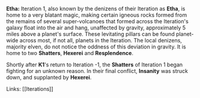 **Etha:**
Iteration 1, also known by the denizens of their Iteration as **Etha**, is home to a very blatant magic, making certain igneous rocks formed from the remains of several super-volcanoes that formed across the Iteration's galaxy float into the air and hang, unaffected by gravity, approximately 5 miles above a planet's surface. These levitating pillars can be found planet-wide across most, if not all, planets in the Iteration. The local denizens, majority elven, do not notice the oddness of this deviation in gravity. It is home to two **Shatters**, **Hexerei** and **Resplendence**.

Shortly after **K1**'s return to Iteration -1, the **Shatters** of Iteration 1 began fighting for an unknown reason. In their final conflict, **Insanity** was struck down, and supplanted by **Hexerei**.

Links:
[[Iterations]]